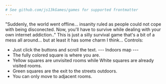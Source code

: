 ```yaml
---
# See github.com/js13kGames/games for supported frontmatter
---
```

"Suddenly, the world went offline... insanity ruled as people could not cope with being disconected. Now, you'll have to survive while dealing with your own internet addiction.."
This is just a silly survival game that's a bit of a mess all around... but at least it has some charm I think...
Controls:
- Just click the buttons and scroll the text.
--- Indoors map ---
- The fully colored square is where you are.
- Yellow squares are unvisited rooms while White squares are already visited rooms.
- Green squares are the exit to the streets outdoors.
- You can only move to adjacent rooms.